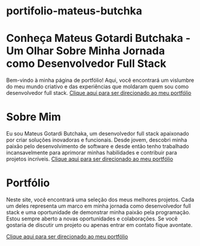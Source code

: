 # portifolio-mateus-butchka

# Conheça Mateus Gotardi Butchaka - Um Olhar Sobre Minha Jornada como Desenvolvedor Full Stack

Bem-vindo à minha página de portfólio! Aqui, você encontrará um vislumbre do meu mundo criativo e das experiências que moldaram quem sou como desenvolvedor full stack.
<a href="https://portifolio-mateus-butchka.vercel.app">Clique aqui para ser direcionado ao meu portfólio</a>

# Sobre Mim

Eu sou Mateus Gotardi Butchaka, um desenvolvedor full stack apaixonado por criar soluções inovadoras e funcionais. Desde jovem, descobri minha paixão pelo desenvolvimento de software e desde então tenho trabalhado incansavelmente para aprimorar minhas habilidades e contribuir para projetos incríveis.
<a href="https://portifolio-mateus-butchka.vercel.app">Clique aqui para ser direcionado ao meu portfólio</a>

# Portfólio

Neste site, você encontrará uma seleção dos meus melhores projetos. Cada um deles representa um marco em minha jornada como desenvolvedor full stack e uma oportunidade de demonstrar minha paixão pela programação. 
Estou sempre aberto a novas oportunidades e colaborações. Se você gostaria de discutir um projeto ou apenas entrar em contato fique avontate.

<a href="https://portifolio-mateus-butchka.vercel.app">Clique aqui para ser direcionado ao meu portfólio</a>

